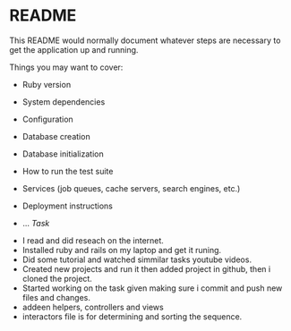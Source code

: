 # README

This README would normally document whatever steps are necessary to get the
application up and running.

Things you may want to cover:

* Ruby version

* System dependencies

* Configuration

* Database creation

* Database initialization

* How to run the test suite

* Services (job queues, cache servers, search engines, etc.)

* Deployment instructions

* ...
*Task*
- I read and did reseach on the internet.
- Installed ruby and rails on my laptop and get it runing.
- Did some tutorial and watched simmilar tasks youtube videos.
- Created new projects and run it then added project in github, then i cloned the project.
- Started working on the task given making sure i commit and push new files and changes.
- addeen helpers, controllers and views
- interactors file is for determining and sorting the sequence.

